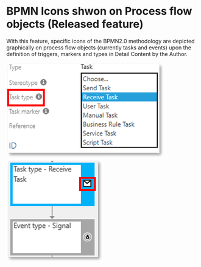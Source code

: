 # BPMN Icons shwon on Process flow objects (Released feature) 

With this feature, specific icons of the BPMN2.0 methodology are depicted graphically on process flow objects (currently tasks and events) upon the definition of triggers, markers and types in Detail Content by the Author.

![screen](../media/BPMNIcons.png)          ![screen](../media/BPMNIcons2.png)  
